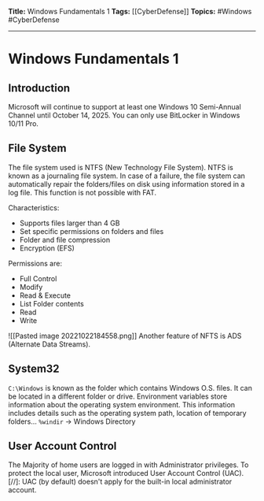 **Title:** Windows Fundamentals 1
**Tags:** [[CyberDefense]]
**Topics:** #Windows #CyberDefense 

---
# Windows Fundamentals 1
## Introduction
Microsoft will continue to support at least one Windows 10 Semi-Annual Channel until October 14, 2025.
You can only use BitLocker in Windows 10/11 Pro.

## File System
The file system used is NTFS (New Technology File System). 
NTFS is known as a journaling file system. In case of a failure, the file system can automatically repair the folders/files on disk using information stored in a log file. This function is not possible with FAT.

Characteristics:
- Supports files larger than 4 GB
- Set specific permissions on folders and files
- Folder and file compression
- Encryption (EFS)

Permissions are:
- Full Control
- Modify
- Read & Execute
- List Folder contents
- Read
- Write 

![[Pasted image 20221022184558.png]]
Another feature of NFTS is ADS (Alternate Data Streams).

## System32
`C:\Windows` is known as the folder which contains Windows O.S. files. 
It can be located in a different folder or drive.
Environment variables store information about the operating system environment. This information includes details such as the operating system path, location of temporary folders…
`%windir` → Windows Directory

## User Account Control
The Majority of home users are logged in with Administrator privileges. To protect the local user, Microsoft introduced User Account Control (UAC).
[//]: UAC (by default) doesn't apply for the built-in local administrator account.
